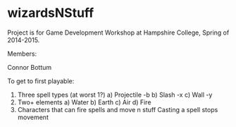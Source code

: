 # wizardsNStuff

Project is for Game Development Workshop at Hampshire College, Spring of 2014-2015. 

Members:

Connor Bottum


To get to first playable:
1) Three spell types (at worst 1?)
	a) Projectile -b
	b) Slash -x 
	c) Wall -y
2) Two+ elements
	a) Water
	b) Earth
	c) Air
	d) Fire
3) Characters that can fire spells and move n stuff
	Casting a spell stops movement